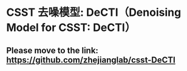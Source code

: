 # CSST 去噪模型: DeCTI（Denoising Model for CSST: DeCTI）

## Please move to the link: https://github.com/zhejianglab/csst-DeCTI
